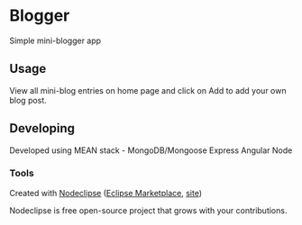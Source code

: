 

# Blogger
Simple mini-blogger app


## Usage
View all mini-blog entries on home page and click on Add to add your own blog post.


## Developing
Developed using MEAN stack - MongoDB/Mongoose Express Angular Node


### Tools

Created with [Nodeclipse](https://github.com/Nodeclipse/nodeclipse-1)
 ([Eclipse Marketplace](http://marketplace.eclipse.org/content/nodeclipse), [site](http://www.nodeclipse.org))   

Nodeclipse is free open-source project that grows with your contributions.
